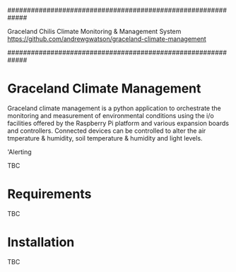 #############################################################

 Graceland Chilis
 Climate Monitoring & Management System
 https://github.com/andrewgwatson/graceland-climate-management

#############################################################

# Graceland Climate Management

Graceland climate management is a python application to orchestrate the monitoring and measurement of environmental conditions using the i/o facilities offered by the Raspberry Pi platform and various expansion boards and controllers. Connected devices can be controlled to alter the air tmperature & humidity, soil temperature & humidity and light levels.

'Alerting

TBC

# Requirements

TBC

# Installation

TBC